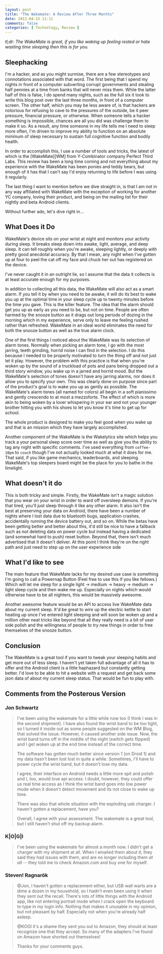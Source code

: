```yaml
---
layout: post
title: "The Wakemate: A Review After Three Months"
date: 2011-04-15 11:11
comments: false
categories: [ Technology, Review ]
---
```


*tl;dr: The WakeMate is great, if you like waking up feeling rested or hate
wasting time sleeping then this is for you.*

## Sleephacking ##
I'm a hacker, and as you might surmise, there are a few stereotypes and
connotations associated with that word. The first being that I spend my nights
in front of a computer subverting corrupt governments and stealing half pennies
at a time from banks that will never miss them. While the latter half of this is
false, I do spend many nights, such as the full six it took to write this blog
post over the last three months, in front of a computer screen. The other half,
which you may be less aware of, is that hackers are notorious for refusing to
cave to the pressures of the outside, be it peer pressure, financial pressure,
or otherwise. When someone tells a hacker something is impossible, chances are
all you did was challenge them to make it so. As a result, any time someone in
my life tells me I need to sleep more often, I'm driven to improve my ability to
function on an absolute minimum of sleep necessary to sustain full cognitive
function and bodily health.

In order to accomplish this, I use a number of tools and tricks, the latest of
which is the [WakeMate][WM] from Y-Combinator company Perfect Third Labs. This
review has been a long time coming and not everything about my experience with
the WakeMate has been ponies and teddy bears, but enough of it has that I can't
say I'd enjoy returning to life before I was using it regularly.

The last thing I want to mention before we dive straight in, is that I am not in
any way affiliated with WakeMate with the exception of working for another YC
company, loving their product, and being on the mailing list for their nightly
and beta Android clients.

Without further ado, let's dive right in...

## What Does it Do ##
WakeMate's device sits on your wrist at night and monitors your activity during
sleep. It breaks sleep down into awake, light, average, and deep sleep. It can
tell roughly when you're awake, sleeping lightly, or deeply with pretty good
anecdotal accuracy. By that I mean, any night when I've gotten up at four to
peel the cat off my face and chuck her out has registered on the device.

I've never caught it in an outright lie, so I assume that the data it collects
is at least accurate enough for my purposes.

In addition to collecting all this data, the WakeMate will also act as a smart
alarm. If you tell it by when you need to be awake, it will do its best to wake
you up at the optimal time in your sleep cycle up to twenty minutes before the
time you gave. This is the killer feature. The idea that the alarm should get
you up as early as you need to be, but not on time. People are often harmed by
the snooze button as it drags out long periods of dozing in the morning which in
my experience, serve only to leave me feeling rushed rather than refreshed.
WakeMate in an ideal world eliminates the need for both the snooze button as
well as the true alarm clock.

One of the first things I noticed about the WakeMate was its selection of alarm
tones. Normally when picking an alarm tone, I go with the most jarring, teeth
grinding, horrid noise I can find in the selection. I do this because I needed
to be properly motivated to turn the thing off and not just let it play.
However, the problem with this practice is that when you're woken up by the
sound of a truckload of pots and pans being dropped out a third story window,
you wake up in a jarred and horrid mood. But the WakeMate's selection of tones
doesn't have any jarring alarms, nor does it allow you to specify your own. This
was clearly done on purpose since part of the product's goal is to wake you up
as gently as possible. The WakeMate's alarm tones (all named for colors) all
begin in a soft pianissimo and gently crescendo to at most a mezzoforte. The
effect of which is more akin to being woken by a lover whispering in your ear
and not your younger brother hitting you with his shoes to let you know it's
time to get up for school.

The whole product is designed to make you feel good when you wake up and
that is an mission which they have largely accomplished.

Another component of the WakeMate is the Wakelytics site which helps you
track a your personal sleep score over time as well as give you the ability to
tag any night with specific comments. I've used everything from `coffee-10pm` to
`couch` though I've not actually looked much at what it does for me. That said,
if you like game mechanics, leaderboards, and sleeping. WakeMate's top sleepers
board might be the place for you to bathe in the limelight.

## What doesn't it do ##
This is both tricky and simple. Firstly, the WakeMate isn't a magic solution
that you wear on your wrist in order to ward off oversleep demons. If you're
that tired, you'll just sleep through it like any other alarm. It also
isn't the best at preserving your data on Android, there have been a number of
nights where I lost data due to bluetooth bugs, application crashes,
accidentally running the device battery out, and so on. While the betas have
been getting better and better about this, it'd still be nice to have a fallback
such as not deleting data on power cycle but instead having a dedicated (and
somewhat hard to push) reset button. Beyond that, there isn't much advertised
that it doesn't deliver. At this point I think they're on the right path and
just need to step up on the user experience side

## What I'd like to see ##
The main feature that WakeMate lacks for my desired use case is something I'm
going to call a Powernap Button (Feel free to use this if you like fellows.)
Which will let me sleep for a single light -&gt; medium -&gt; heavy -&gt;
medium -&gt; light sleep cycle and then wake me up. Especially on nights which
would otherwise have to be all nighters, this would be massively awesome.

Another awesome feature would be an API to access live WakeMate data
about my current sleep. It'd be great to wire up the electric kettle to start
heating up once I've entered light sleeping and will soon be woken up and a
million other neat tricks like  beyond that all they really need is a bit of
user side polish and the willingness of people to try new things in order to
free themselves of the snooze button.

## Conclusion ##
The WakeMate is a great tool if you want to tweak your sleeping habits and get
more out of less sleep. I haven't yet taken full advantage of all it has to
offer and the Android client is a little haphazard but constantly getting
better. I'd love to be able to hit a website with a request and get back some
json data of about my current sleep status. That would be fun to play with.

## Comments from the Posterous Version ##
### Jon Schwartz
> I've been using the wakemate for a little while now too (I think I was in
> the second shipment). I have also found the wrist band to be too tight, so I
> turned it inside out as some people suggested on the WM Blog, that solved the
> issue. However, it caused another side issue. Now, the wrist band turns off in
> the middle of the night (switch gets flipped) and I get woken up at the end
> time instead of the correct time.
> 
> The software has gotten much better since version 1 (on Droid 1) and my data
> hasn't been lost lost in quite a while. Sometimes, I'll have to power cycle
> the wrist band, but it doesn't lose my data.
> 
> I agree, their interface on Android needs a little more spit and polish and I,
> too, would love api access. I doubt, however, they could offer us real time
> access as I think the wrist band goes into low power mode when it doesn't
> detect movement and its not close to wake up time.
> 
> There was also that whole situation with the exploding usb charger. I haven't
> gotten a replacement, have you?
> 
> Overall, I agree with your assessment. The wakemate is a great tool, but I
> still haven't shut off my backup alarm.

### K|O|G|I
> I've been using the wakemate for almost a month now. I didn't get a charger
> with my shipment at all. When I emailed them about it, they said they had
> issues with them, and are no longer including them *at all* -- they told me
> to check Amazon.com and buy one for myself.

### Steven! Ragnarök
> @Jon, I haven't gotten a replacement either, but USB wall warts are a dime a
> dozen in my household, so I hadn't even been using it when they sent out the
> recall. There's lots of little things with the Android app, like not entering
> portrait mode when I crack open the keyboard to type in my login info. Nothing
> that makes it unusable in my opinion, but not pleasant by half. Especially not
> when you're already half asleep.
> 
> @KOGI it's a shame they sent you out to Amazon, they should at least recognize
> one that they accept. So many of the adapters I've found on Amazon have
> shorted out themselves!
> 
> Thanks for your comments guys.
